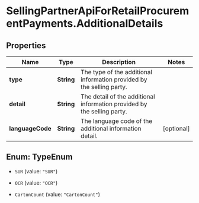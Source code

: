 # SellingPartnerApiForRetailProcurementPayments.AdditionalDetails

## Properties

Name | Type | Description | Notes
------------ | ------------- | ------------- | -------------
**type** | **String** | The type of the additional information provided by the selling party. | 
**detail** | **String** | The detail of the additional information provided by the selling party. | 
**languageCode** | **String** | The language code of the additional information detail. | [optional] 



## Enum: TypeEnum


* `SUR` (value: `"SUR"`)

* `OCR` (value: `"OCR"`)

* `CartonCount` (value: `"CartonCount"`)




